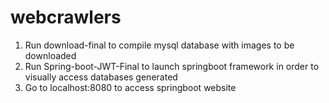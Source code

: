 # webcrawlers

1. Run download-final to compile mysql database with images to be downloaded
2. Run Spring-boot-JWT-Final to launch springboot framework in order to visually access databases generated
3. Go to localhost:8080 to access springboot website
